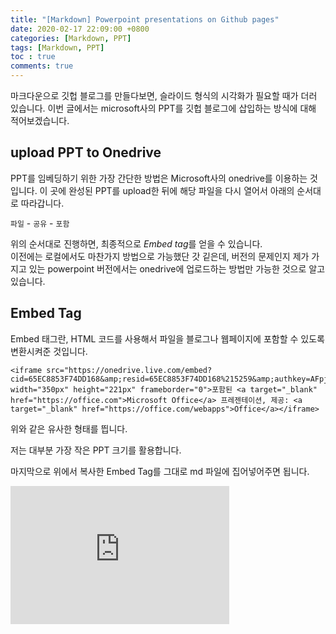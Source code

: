 ```yaml
---
title: "[Markdown] Powerpoint presentations on Github pages"
date: 2020-02-17 22:09:00 +0800
categories: [Markdown, PPT]
tags: [Markdown, PPT]
toc : true
comments: true
---
```


마크다운으로 깃헙 블로그를 만들다보면, 슬라이드 형식의 시각화가 필요할 때가 더러 있습니다.
이번 글에서는 microsoft사의 PPT를 깃헙 블로그에 삽입하는 방식에 대해 적어보겠습니다.  

## upload PPT to Onedrive
PPT를 임베딩하기 위한 가장 간단한 방법은 Microsoft사의 onedrive를 이용하는 것입니다.
이 곳에 완성된 PPT를 upload한 뒤에 해당 파일을 다시 열어서 아래의 순서대로 따라갑니다.

`파일` - `공유` - `포함`

위의 순서대로 진행하면, 최종적으로 *Embed tag*를 얻을 수 있습니다.  
이전에는 로컬에서도 마찬가지 방법으로 가능했단 갓 깉은데, 버전의 문제인지 제가 가지고 있는 powerpoint 버전에서는 onedrive에 업로드하는 방법만 가능한 것으로 알고 있습니다.

## Embed Tag
Embed 태그란, HTML 코드를 사용해서 파일을 블로그나 웹페이지에 포함할 수 있도록 변환시켜준 것입니다.
```
<iframe src="https://onedrive.live.com/embed?cid=65EC8853F74DD168&amp;resid=65EC8853F74DD168%215259&amp;authkey=AFpjQF5CHBOdGvY&amp;em=2&amp;wdAr=1.7777777777777777" width="350px" height="221px" frameborder="0">포함된 <a target="_blank" href="https://office.com">Microsoft Office</a> 프레젠테이션, 제공: <a target="_blank" href="https://office.com/webapps">Office</a></iframe>
```
위와 같은 유사한 형태를 띕니다.

저는 대부분 가장 작은 PPT 크기를 활용합니다.

마지막으로 위에서 복사한 Embed Tag를 그대로 md 파일에 집어넣어주면 됩니다.

<iframe src="https://onedrive.live.com/embed?cid=65EC8853F74DD168&amp;resid=65EC8853F74DD168%215259&amp;authkey=AFpjQF5CHBOdGvY&amp;em=2&amp;wdAr=1.7777777777777777" width="350px" height="221px" frameborder="0">포함된 <a target="_blank" href="https://office.com">Microsoft Office</a> 프레젠테이션, 제공: <a target="_blank" href="https://office.com/webapps">Office</a></iframe>
